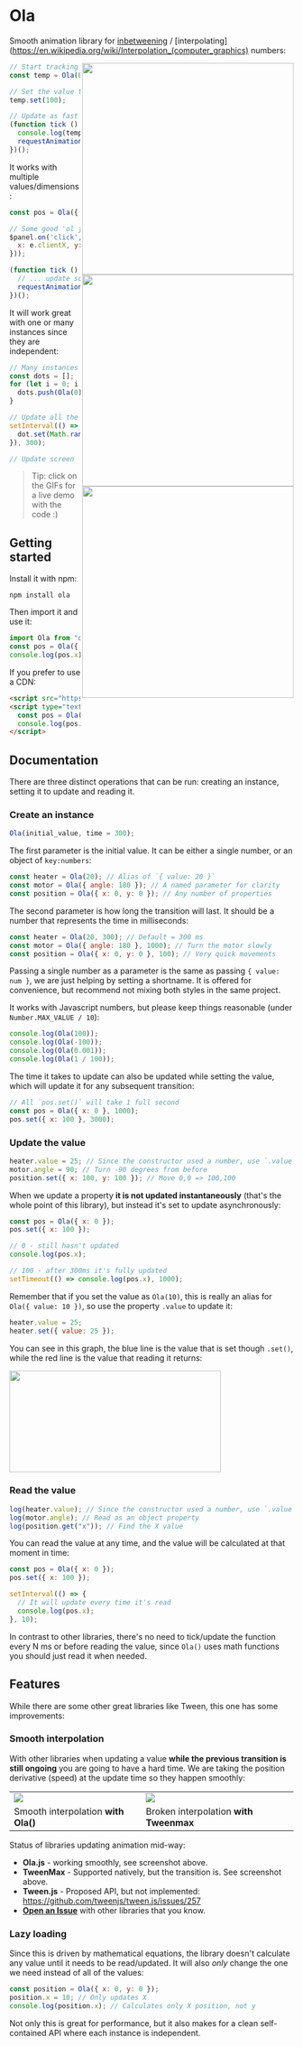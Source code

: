 # Ola

Smooth animation library for [inbetweening](https://en.wikipedia.org/wiki/Inbetweening) / [interpolating](https://en.wikipedia.org/wiki/Interpolation_(computer_graphics) numbers:

<a href="https://jsfiddle.net/franciscop/oechmra8/">
  <img align="right" width="375" src="https://raw.githubusercontent.com/franciscop/ola/master/docs/line.gif">
</a>

```js
// Start tracking the value
const temp = Ola(0);

// Set the value to update async
temp.set(100);

// Update as fast as possible
(function tick () {
  console.log(temp.value);
  requestAnimationFrame(tick);
})();
```

It works with multiple values/dimensions:

<a href="https://jsfiddle.net/franciscop/oLw01smr/">
  <img align="right" width="375" src="https://raw.githubusercontent.com/franciscop/ola/master/docs/ball.gif">
</a>

```js
const pos = Ola({ x: 0, y: 0 });

// Some good 'ol jquery syntax
$panel.on('click', e => pos.set({
  x: e.clientX, y: e.clientY
}));

(function tick () {
  // ... update screen here
  requestAnimationFrame(tick);
})();
```

It will work great with one or many instances since they are independent:

<a href="https://jsfiddle.net/franciscop/7b3wqo91/">
  <img align="right" width="375" src="https://raw.githubusercontent.com/franciscop/ola/master/docs/dots.gif">
</a>

```js
// Many instances work flawlessly
const dots = [];
for (let i = 0; i <= 100; i++) {
  dots.push(Ola(0));
}

// Update all the dots every second
setInterval(() => dots.forEach(dot => {
  dot.set(Math.random());
}), 300);

// Update screen
```

> Tip: click on the GIFs for a live demo with the code :)

## Getting started

Install it with npm:

```
npm install ola
```

Then import it and use it:

```js
import Ola from "ola";
const pos = Ola({ x: 0 });
console.log(pos.x); // 0
```

If you prefer to use a CDN:

```html
<script src="https://cdn.jsdelivr.net/npm/ola"></script>
<script type="text/javascript">
  const pos = Ola({ x: 0 });
  console.log(pos.x); // 0
</script>
```

## Documentation

There are three distinct operations that can be run: creating an instance, setting it to update and reading it.

### Create an instance

```js
Ola(initial_value, time = 300);
```

The first parameter is the initial value. It can be either a single number, or an object of `key:numbers`:

```js
const heater = Ola(20); // Alias of `{ value: 20 }`
const motor = Ola({ angle: 180 }); // A named parameter for clarity
const position = Ola({ x: 0, y: 0 }); // Any number of properties
```

The second parameter is how long the transition will last. It should be a number that represents the time in milliseconds:

```js
const heater = Ola(20, 300); // Default = 300 ms
const motor = Ola({ angle: 180 }, 1000); // Turn the motor slowly
const position = Ola({ x: 0, y: 0 }, 100); // Very quick movements
```

Passing a single number as a parameter is the same as passing `{ value: num }`, we are just helping by setting a shortname. It is offered for convenience, but recommend not mixing both styles in the same project.

It works with Javascript numbers, but please keep things reasonable (under `Number.MAX_VALUE / 10`):

```js
console.log(Ola(100));
console.log(Ola(-100));
console.log(Ola(0.001));
console.log(Ola(1 / 100));
```

The time it takes to update can also be updated while setting the value, which will update it for any subsequent transition:

```js
// All `pos.set()` will take 1 full second
const pos = Ola({ x: 0 }, 1000);
pos.set({ x: 100 }, 3000);
```

### Update the value

```js
heater.value = 25; // Since the constructor used a number, use `.value`
motor.angle = 90; // Turn -90 degrees from before
position.set({ x: 100, y: 100 }); // Move 0,0 => 100,100
```

When we update a property **it is not updated instantaneously** (that's the whole point of this library), but instead it's set to update asynchronously:

```js
const pos = Ola({ x: 0 });
pos.set({ x: 100 });

// 0 - still hasn't updated
console.log(pos.x);

// 100 - after 300ms it's fully updated
setTimeout(() => console.log(pos.x), 1000);
```

Remember that if you set the value as `Ola(10)`, this is really an alias for `Ola({ value: 10 })`, so use the property `.value` to update it:

```js
heater.value = 25;
heater.set({ value: 25 });
```

You can see in this graph, the blue line is the value that is set though `.set()`, while the red line is the value that reading it returns:

<a href="https://jsfiddle.net/franciscop/oechmra8/">
  <img width="375" height="180" src="https://raw.githubusercontent.com/franciscop/ola/master/docs/line.gif">
</a>

### Read the value

```js
log(heater.value); // Since the constructor used a number, use `.value`
log(motor.angle); // Read as an object property
log(position.get("x")); // Find the X value
```

You can read the value at any time, and the value will be calculated at that moment in time:

```js
const pos = Ola({ x: 0 });
pos.set({ x: 100 });

setInterval(() => {
  // It will update every time it's read
  console.log(pos.x);
}, 10);
```

In contrast to other libraries, there's no need to tick/update the function every N ms or before reading the value, since `Ola()` uses math functions you should just read it when needed.

## Features

While there are some other great libraries like Tween, this one has some improvements:

### Smooth interpolation

With other libraries when updating a value **while the previous transition is still ongoing** you are going to have a hard time. We are taking the position derivative (speed) at the update time so they happen smoothly:

<table>
  <tr>
    <td>
      <img src="https://raw.githubusercontent.com/franciscop/ola/master/docs/smooth_ola.png">
    </td>
    <td>
      <img src="https://raw.githubusercontent.com/franciscop/ola/master/docs/smooth_tweenmax.png">
    </td>
  </tr>
  <tr>
    <td>
      Smooth interpolation <strong>with Ola()</strong>
    </td>
    <td>
      Broken interpolation <strong>with Tweenmax</strong>
    </td>
  </tr>
</table>

Status of libraries updating animation mid-way:

- **Ola.js** - working smoothly, see screenshot above.
- **TweenMax** - Supported natively, but the transition is. See screenshot above.
- **Tween.js** - Proposed API, but not implemented: https://github.com/tweenjs/tween.js/issues/257
- [**Open an Issue**](https://github.com/franciscop/ola/issues/new) with other libraries that you know.

### Lazy loading

Since this is driven by mathematical equations, the library doesn't calculate any value until it needs to be read/updated. It will also _only_ change the one we need instead of all of the values:

```js
const position = Ola({ x: 0, y: 0 });
position.x = 10; // Only updates X
console.log(position.x); // Calculates only X position, not y
```

Not only this is great for performance, but it also makes for a clean self-contained API where each instance is independent.
